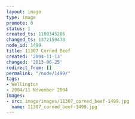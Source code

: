 ```yaml
---
layout: image
type: image
promote: 0
status: 1
created_ts: 1100345286
changed_ts: 1372159478
node_id: 1499
title: 11307 Corned Beef
created: '2004-11-13'
changed: '2013-06-25'
redirect_from: []
permalink: "/node/1499/"
tags:
- Wellington
- 2004/11 November 2004
images:
- src: image/images/11307_corned_beef-1499.jpg
  name: 11307_corned_beef-1499.jpg
---
```



